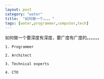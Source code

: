 ```yaml
---
layout: post
category: "water"
title:  "如何做一个。。。。"
tags: [water,programmer,computer,tech]
---
```


如何做一个要深度有深度，要广度有广度的。。。。。。

    1. Programmer

    2. Architect

    3. Technical experts

    4. CTO